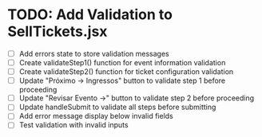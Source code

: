 # TODO: Add Validation to SellTickets.jsx

- [ ] Add errors state to store validation messages
- [ ] Create validateStep1() function for event information validation
- [ ] Create validateStep2() function for ticket configuration validation
- [ ] Update "Próximo → Ingressos" button to validate step 1 before proceeding
- [ ] Update "Revisar Evento →" button to validate step 2 before proceeding
- [ ] Update handleSubmit to validate all steps before submitting
- [ ] Add error message display below invalid fields
- [ ] Test validation with invalid inputs
